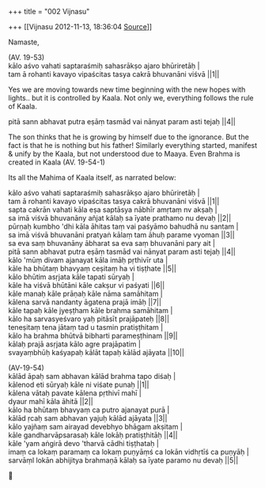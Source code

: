 +++
title = "002 Vijnasu"

+++
[[Vijnasu	2012-11-13, 18:36:04 [Source](https://groups.google.com/g/bvparishat/c/vQT2-vGsD5c)]]



Namaste,  
  
(AV. 19-53)  
kālo aśvo vahati saptaraśmiḥ sahasrākṣo ajaro bhūriretāḥ \|  
tam ā rohanti kavayo vipaścitas tasya cakrā bhuvanāni viśvā \|\|1\|\|  
  
Yes we are moving towards new time beginning with the new hopes with lights.. but it is controlled by Kaala. Not only we, everything follows the rule of Kaala.  
  
pitā sann abhavat putra eṣāṃ tasmād vai nānyat param asti tejaḥ \|\|4\|\|  
  
The son thinks that he is growing by himself due to the ignorance. But the fact is that he is nothing but his father! Similarly everything started, manifest & unify by the Kaala, but not understood due to Maaya. Even Brahma is created in Kaala (AV. 19-54-1)  
  
Its all the Mahima of Kaala itself, as narrated below:  
  
kālo aśvo vahati saptaraśmiḥ sahasrākṣo ajaro bhūriretāḥ \|  
tam ā rohanti kavayo vipaścitas tasya cakrā bhuvanāni viśvā \|\|1\|\|  
sapta cakrān vahati kāla eṣa saptāsya nābhīr amṛtaṃ nv akṣaḥ \|  
sa imā viśvā bhuvanāny añjat kālaḥ sa īyate prathamo nu devaḥ \|\|2\|\|  
pūrṇaḥ kumbho 'dhi kāla āhitas taṃ vai paśyāmo bahudhā nu santam \|  
sa imā viśvā bhuvanāni pratyaṅ kālaṃ tam āhuḥ parame vyoman \|\|3\|\|  
sa eva saṃ bhuvanāny ābharat sa eva saṃ bhuvanāni pary ait \|  
pitā sann abhavat putra eṣāṃ tasmād vai nānyat param asti tejaḥ \|\|4\|\|  
kālo 'mūṃ divam ajanayat kāla imāḥ pṛthivīr uta \|  
kāle ha bhūtaṃ bhavyaṃ ceṣitaṃ ha vi tiṣṭhate \|\|5\|\|  
kālo bhūtim asṛjata kāle tapati sūryaḥ \|  
kāle ha viśvā bhūtāni kāle cakṣur vi paśyati \|\|6\|\|  
kāle manaḥ kāle prāṇaḥ kāle nāma samāhitam \|  
kālena sarvā nandanty āgatena prajā imāḥ \|\|7\|\|  
kāle tapaḥ kāle jyeṣṭham kāle brahma samāhitam \|  
kālo ha sarvasyeśvaro yaḥ pitāsīt prajāpateḥ \|\|8\|\|  
teneṣitaṃ tena jātaṃ tad u tasmin pratiṣṭhitam \|  
kālo ha brahma bhūtvā bibharti parameṣṭhinam \|\|9\|\|  
kālaḥ prajā asṛjata kālo agre prajāpatim \|  
svayaṃbhūḥ kaśyapaḥ kālāt tapaḥ kālād ajāyata \|\|10\|\|  
  
  
(AV-19-54)  
kālād āpaḥ sam abhavan kālād brahma tapo diśaḥ \|  
kālenod eti sūryaḥ kāle ni viśate punaḥ \|\|1\|\|  
kālena vātaḥ pavate kālena pṛthivī mahī \|  
dyaur mahī kāla āhitā \|\|2\|\|  
kālo ha bhūtaṃ bhavyaṃ ca putro ajanayat purā \|  
kālād ṛcaḥ sam abhavan yajuḥ kālād ajāyata \|\|3\|\|  
kālo yajñaṃ sam airayad devebhyo bhāgam akṣitam \|  
kāle gandharvāpsarasaḥ kāle lokāḥ pratiṣṭhitāḥ \|\|4\|\|  
kāle 'yam aṅgirā devo 'tharvā cādhi tiṣṭhataḥ \|  
imaṃ ca lokaṃ paramaṃ ca lokaṃ puṇyāṃś ca lokān vidhṛtīś ca puṇyāḥ \|  
sarvāṃl lokān abhijitya brahmaṇā kālaḥ sa īyate paramo nu devaḥ \|\|5\|\|



